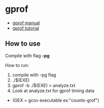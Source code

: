# gprof
- [gprof manual](https://sourceware.org/binutils/docs/gprof/index.html#Top)
- [gprof tutorial](https://www.thegeekstuff.com/2012/08/gprof-tutorial)

## How to use
Compile with flag **-pg**

How to run:
1. compile with -pg flag
2. ./$(EXE)
3. gprof -b ./$(EXE) > analyze.txt
4. Look at analyze.txt for gprof timing data
* (GEX = gcov executable ex:"counts-grof")
